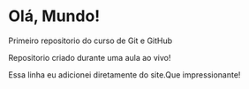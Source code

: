 # Olá, Mundo!
 Primeiro repositorio do curso de Git e GitHub

 Repositorio criado durante uma aula ao vivo!
 
 Essa linha eu adicionei diretamente do site.Que impressionante!
